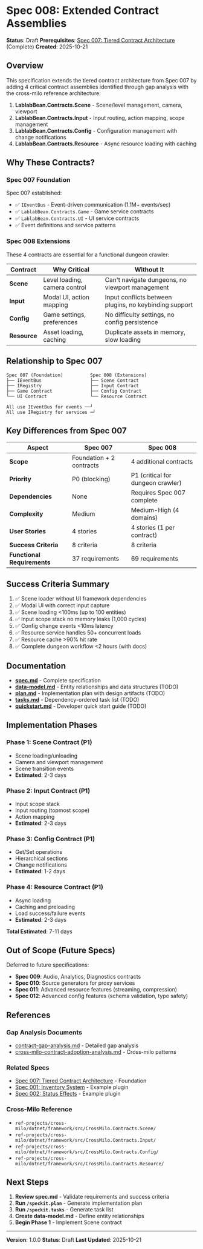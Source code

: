 # Spec 008: Extended Contract Assemblies

**Status**: Draft
**Prerequisites**: [Spec 007: Tiered Contract Architecture](../007-tiered-contract-architecture/spec.md) (Complete)
**Created**: 2025-10-21

## Overview

This specification extends the tiered contract architecture from Spec 007 by adding 4 critical contract assemblies identified through gap analysis with the cross-milo reference architecture:

1. **LablabBean.Contracts.Scene** - Scene/level management, camera, viewport
2. **LablabBean.Contracts.Input** - Input routing, action mapping, scope management
3. **LablabBean.Contracts.Config** - Configuration management with change notifications
4. **LablabBean.Contracts.Resource** - Async resource loading with caching

## Why These Contracts?

### Spec 007 Foundation

Spec 007 established:

- ✅ `IEventBus` - Event-driven communication (1.1M+ events/sec)
- ✅ `LablabBean.Contracts.Game` - Game service contracts
- ✅ `LablabBean.Contracts.UI` - UI service contracts
- ✅ Event definitions and service patterns

### Spec 008 Extensions

These 4 contracts are essential for a functional dungeon crawler:

| Contract | Why Critical | Without It |
|----------|-------------|------------|
| **Scene** | Level loading, camera control | Can't navigate dungeons, no viewport management |
| **Input** | Modal UI, action mapping | Input conflicts between plugins, no keybinding support |
| **Config** | Game settings, preferences | No difficulty settings, no config persistence |
| **Resource** | Asset loading, caching | Duplicate assets in memory, slow loading |

## Relationship to Spec 007

```
Spec 007 (Foundation)          Spec 008 (Extensions)
├── IEventBus                  ├── Scene Contract
├── IRegistry                  ├── Input Contract
├── Game Contract              ├── Config Contract
└── UI Contract                └── Resource Contract

All use IEventBus for events ──┘
All use IRegistry for services ─┘
```

## Key Differences from Spec 007

| Aspect | Spec 007 | Spec 008 |
|--------|----------|----------|
| **Scope** | Foundation + 2 contracts | 4 additional contracts |
| **Priority** | P0 (blocking) | P1 (critical for dungeon crawler) |
| **Dependencies** | None | Requires Spec 007 complete |
| **Complexity** | Medium | Medium-High (4 domains) |
| **User Stories** | 4 stories | 4 stories (1 per contract) |
| **Success Criteria** | 8 criteria | 8 criteria |
| **Functional Requirements** | 37 requirements | 69 requirements |

## Success Criteria Summary

1. ✅ Scene loader without UI framework dependencies
2. ✅ Modal UI with correct input capture
3. ✅ Scene loading <100ms (up to 100 entities)
4. ✅ Input scope stack no memory leaks (1,000 cycles)
5. ✅ Config change events <10ms latency
6. ✅ Resource service handles 50+ concurrent loads
7. ✅ Resource cache >90% hit rate
8. ✅ Complete dungeon workflow <2 hours (with docs)

## Documentation

- **[spec.md](spec.md)** - Complete specification
- **[data-model.md](data-model.md)** - Entity relationships and data structures (TODO)
- **[plan.md](plan.md)** - Implementation plan with design artifacts (TODO)
- **[tasks.md](tasks.md)** - Dependency-ordered task list (TODO)
- **[quickstart.md](quickstart.md)** - Developer quick start guide (TODO)

## Implementation Phases

### Phase 1: Scene Contract (P1)

- Scene loading/unloading
- Camera and viewport management
- Scene transition events
- **Estimated**: 2-3 days

### Phase 2: Input Contract (P1)

- Input scope stack
- Input routing (topmost scope)
- Action mapping
- **Estimated**: 2-3 days

### Phase 3: Config Contract (P1)

- Get/Set operations
- Hierarchical sections
- Change notifications
- **Estimated**: 1-2 days

### Phase 4: Resource Contract (P1)

- Async loading
- Caching and preloading
- Load success/failure events
- **Estimated**: 2-3 days

**Total Estimated**: 7-11 days

## Out of Scope (Future Specs)

Deferred to future specifications:

- **Spec 009**: Audio, Analytics, Diagnostics contracts
- **Spec 010**: Source generators for proxy services
- **Spec 011**: Advanced resource features (streaming, compression)
- **Spec 012**: Advanced config features (schema validation, type safety)

## References

### Gap Analysis Documents

- [contract-gap-analysis.md](../../docs/_inbox/contract-gap-analysis.md) - Detailed gap analysis
- [cross-milo-contract-adoption-analysis.md](../../docs/_inbox/cross-milo-contract-adoption-analysis.md) - Cross-milo patterns

### Related Specs

- [Spec 007: Tiered Contract Architecture](../007-tiered-contract-architecture/spec.md) - Foundation
- [Spec 001: Inventory System](../001-inventory-system/spec.md) - Example plugin
- [Spec 002: Status Effects](../002-status-effects/spec.md) - Example plugin

### Cross-Milo Reference

- `ref-projects/cross-milo/dotnet/framework/src/CrossMilo.Contracts.Scene/`
- `ref-projects/cross-milo/dotnet/framework/src/CrossMilo.Contracts.Input/`
- `ref-projects/cross-milo/dotnet/framework/src/CrossMilo.Contracts.Config/`
- `ref-projects/cross-milo/dotnet/framework/src/CrossMilo.Contracts.Resource/`

## Next Steps

1. **Review spec.md** - Validate requirements and success criteria
2. **Run `/speckit.plan`** - Generate implementation plan
3. **Run `/speckit.tasks`** - Generate task list
4. **Create data-model.md** - Define entity relationships
5. **Begin Phase 1** - Implement Scene contract

---

**Version**: 1.0.0
**Status**: Draft
**Last Updated**: 2025-10-21
